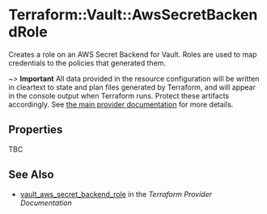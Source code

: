 # Terraform::Vault::AwsSecretBackendRole

Creates a role on an AWS Secret Backend for Vault. Roles are
used to map credentials to the policies that generated them.

~> **Important** All data provided in the resource configuration will be
written in cleartext to state and plan files generated by Terraform, and
will appear in the console output when Terraform runs. Protect these
artifacts accordingly. See
[the main provider documentation](../index.html)
for more details.

## Properties

TBC

## See Also

* [vault_aws_secret_backend_role](https://www.terraform.io/docs/providers/vault/r/aws_secret_backend_role.html) in the _Terraform Provider Documentation_